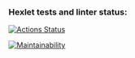 ### Hexlet tests and linter status:
[![Actions Status](https://github.com/fraythe/python-project-49/actions/workflows/hexlet-check.yml/badge.svg)](https://github.com/fraythe/python-project-49/actions)

[![Maintainability](https://api.codeclimate.com/v1/badges/86240b798d040bf7c455/maintainability)](https://codeclimate.com/github/fraythe/python-project-49/maintainability)
